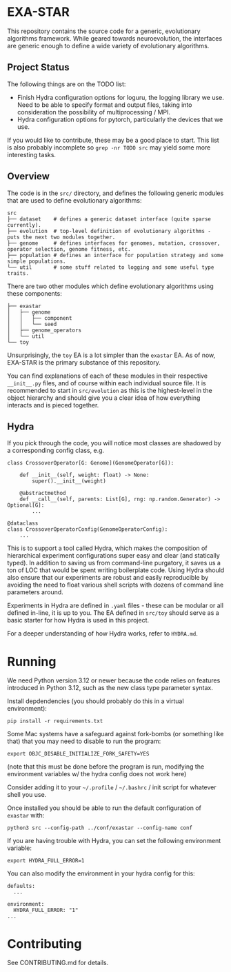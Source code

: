 # EXA-STAR
This repository contains the source code for a generic, evolutionary algorithms framework. While geared towards neuroevolution, the interfaces are generic enough to define a wide variety of evolutionary algorithms.

## Project Status
The following things are on the TODO list:
- Finish Hydra configuration options for loguru, the logging library we use. Need to be able to specify format and output files, taking into consideration the possibility of multiprocessing / MPI.
- Hydra configuration options for pytorch, particularly the devices that we use.

If you would like to contribute, these may be a good place to start. This list is also probably incomplete so `grep -nr TODO src` may yield some more interesting tasks.

## Overview
The code is in the `src/` directory, and defines the following generic modules that are used to define evolutionary algorithms:
```
src
├── dataset    # defines a generic dataset interface (quite sparse currently).
├── evolution  # top-level definition of evolutionary algorithms - puts the next two modules together.
├── genome     # defines interfaces for genomes, mutation, crossover, operator selection, genome fitness, etc.
├── population # defines an interface for population strategy and some simple populations.
└── util       # some stuff related to logging and some useful type traits.
```

There are two other modules which define evolutionary algorithms using these components:
```
├── exastar
│   ├── genome
│   │   ├── component
│   │   └── seed
│   ├── genome_operators
│   └── util
└── toy
```

Unsurprisingly, the `toy` EA is a lot simpler than the `exastar` EA. As of now, EXA-STAR is the primary substance of this repository.

You can find explanations of each of these modules in their respective `__init__.py` files, and of course within each individual source file. It is recommended to start in `src/evolution` as this is the highest-level in the object hierarchy and should give you a clear idea of how everything interacts and is pieced together.

## Hydra
If you pick through the code, you will notice most classes are shadowed by a corresponding config class, e.g.
```
class CrossoverOperator[G: Genome](GenomeOperator[G]):

    def __init__(self, weight: float) -> None:
        super().__init__(weight)

    @abstractmethod
    def __call__(self, parents: List[G], rng: np.random.Generator) -> Optional[G]:
        ...

@dataclass
class CrossoverOperatorConfig(GenomeOperatorConfig):
    ...
```

This is to support a tool called Hydra, which makes the composition of hierarchical experiment configurations super easy and clear (and statically typed). In addition to saving us from command-line purgatory, it saves us a ton of LOC that would be spent writing boilerplate code.
Using Hydra should also ensure that our experiments are robust and easily reproducible by avoiding the need to float various shell scripts with dozens of command line parameters around.

Experiments in Hydra are defined in `.yaml` files - these can be modular or all defined in-line, it is up to you. The EA defined in `src/toy` should serve as a basic starter for how Hydra is used in this project.

For a deeper understanding of how Hydra works, refer to `HYDRA.md`.

# Running
We need Python version 3.12 or newer because the code relies on features introduced in Python 3.12, such as the new class type parameter syntax.

Install depdendencies (you should probably do this in a virtual environment):
```
pip install -r requirements.txt
```

Some Mac systems have a safeguard against fork-bombs (or something like that) that you may need to disable to run the program:
```
export OBJC_DISABLE_INITIALIZE_FORK_SAFETY=YES
```
(note that this must be done before the program is run, modifying the environment variables w/ the hydra config does not work here)

Consider adding it to your `~/.profile` / `~/.bashrc` / init script for whatever shell you use.

Once installed you should be able to run the default configuration of `exastar` with:
```
python3 src --config-path ../conf/exastar --config-name conf
```

If you are having trouble with Hydra, you can set the following environment variable:
```
export HYDRA_FULL_ERROR=1
```

You can also modify the environment in your hydra config for this:
```
defaults:
  ...

environment:
  HYDRA_FULL_ERROR: "1"
...
```

# Contributing
See CONTRIBUTING.md for details.
